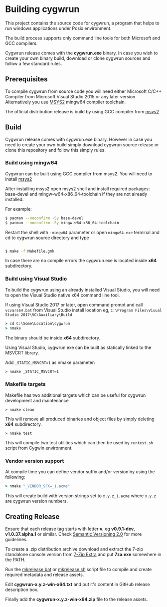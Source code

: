 # Building cygwrun

This project contains the source code for cygwrun, a program
that helps to run windows applications under Posix environment.

The build process supports only command line tools
for both Microsoft and GCC compilers.

Cygwrun release comes with the **cygwrun.exe** binary.
In case you wish to create your own binary build,
download or clone cygwrun sources and follow a
few standard rules.

## Prerequisites

To compile cygwrun from source code you will need either
Microsoft C/C++ Compiler from Microsoft Visual Studio 2015
or any later version. Alternatively you use
[MSYS2](https://www.msys2.org) mingw64 compiler toolchain.

The official distribution release is build by using
GCC compiler from [msys2](https://www.msys2.org)

## Build

Cygwrun release comes with cygwrun.exe binary. However in
case you need to create your own build simply
download cygwrun source release or clone
this repository and follow this simply rules.

### Build using mingw64

Cygwrun can be built using GCC compiler from msys2.
You will need to install [msys2](https://www.msys2.org)

After installing msys2 open msys2 shell and
install required packages: base-devel and mingw-w64-x86_64-toolchain
if they are not already installed.

For example:
```sh
$ pacman --noconfirm -Sy base-devel
$ pacman --noconfirm -Sy mingw-w64-x86_64-toolchain
```

Restart the shell with `-mingw64` parameter or open `mingw64.exe`
terminal and cd to cygwrun source directory and type

```sh

$ make -f Makefile.gmk
```

In case there are no compile errors the cygwrun.exe is located
inside **x64** subdirectory.


### Build using Visual Studio

To build the cygwrun using an already installed Visual Studio,
you will need to open the Visual Studio native x64 command
line tool.

If using Visual Studio 2017 or later, open command prompt
and call `vcvars64.bat` from Visual Studio install location
eg, `C:\Program Files\Visual Studio 2017\VC\Auxiliary\Build`

```cmd
> cd C:\Some\Location\cygwrun
> nmake

```

The binary should be inside **x64** subdirectory.

Using Visual Studio, cygwrun.exe can be built
as statically linked to the MSVCRT library.

Add `_STATIC_MSVCRT=1` as nmake parameter:
```cmd
> nmake _STATIC_MSVCRT=1

```


### Makefile targets

Makefile has two additional targets which can be useful
for cygwrun development and maintenance

```no-highlight
> nmake clean
```

This will remove all produced binaries and object files
by simply deleting **x64** subdirectory.

```no-highlight
> nmake test
```

This will compile two test utilities which can
then be used by `runtest.sh` script from Cygwin
environment.


### Vendor version support

At compile time you can define vendor suffix and/or version
by using the following:

```cmd
> nmake "_VENDOR_SFX=_1.acme"
```

This will create build with version strings set to `x.y.z_1.acme` where
`x.y.z` are cygwrun version numbers.

## Creating Release

Ensure that each release tag starts with letter **v**,
eg **v0.9.1-dev**, **v1.0.37.alpha.1** or similar.
Check [Semantic Versioning 2.0](https://semver.org/spec/v2.0.0.html)
for more guidelines.

To create a .zip distribution archive download
and extract the 7-zip standalone console version from
[7-Zip Extra](https://www.7-zip.org/a/7z2107-extra.7z)
and put **7za.exe** somewhere in the PATH.

Run the [mkrelease.bat](../mkrelease.bat) or [mkrelease.sh](../mkrelease.sh) script file
to compile and create required metadata and release assets.

Edit **cygwrun-x.y.z-win-x64.txt** and put it's content
in GitHub release description box.

Finally add the **cygwrun-x.y.z-win-x64.zip**
file to the release assets.
